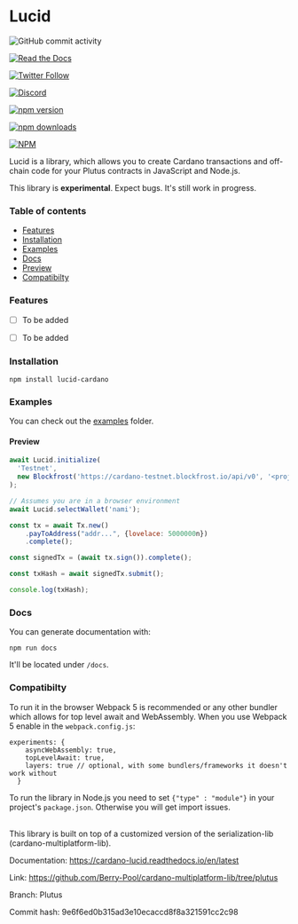 # Lucid


<!-- [![GitHub Release Date](https://img.shields.io/github/release-date/berry-pool/lucid?style=plastic)](https://github.com/Berry-Pool/lucid) -->

![GitHub commit activity](https://img.shields.io/github/commit-activity/m/berry-pool/lucid?style=plastic)

[![Read the Docs](https://img.shields.io/readthedocs/cardano-lucid?style=plastic)](https://berry-pool.github.io/lucid/)

[![Twitter Follow](https://img.shields.io/twitter/follow/berry_ales?style=social)](https://twitter.com/berry_ales)

[![Discord](https://img.shields.io/discord/929963273741295696.svg?style=plastic&label=&logo=discord&logoColor=ffffff&color=7389D8&labelColor=6A7EC2)](https://discord.com/invite/sKqxrPb5fd)

[![npm version](https://img.shields.io/npm/v/lucid-cardano?style=plastic)](https://www.npmjs.com/package/lucid-cardano)

[![npm downloads](https://img.shields.io/npm/dw/lucid-cardano?style=plastic)](https://www.npmjs.com/package/lucid-cardano)
<!-- [![npm peer dependency version](https://img.shields.io/npm/dependency-version/cardano-lsd/peer/gsap?style=plastic)](https://greensock.com/gsap/) -->
[![NPM](https://img.shields.io/npm/l/lucid-cardano?style=plastic)](https://github.com/Berry-Pool/lucid)


Lucid is a library, which allows you to create Cardano transactions and off-chain code for your Plutus contracts in JavaScript and Node.js.

This library is **experimental**. Expect bugs. It's still work in progress.

### Table of contents

- [Features](#features)
- [Installation](#installation)
- [Examples](#examples)
- [Docs](#docs)
- [Preview](#preview)
- [Compatibilty](#compatibilty)

### Features

- [ ] To be added
- [ ] To be added


### Installation
```
npm install lucid-cardano
```
### Examples

You can check out the [examples](./src/examples/) folder.

#### Preview

```js
await Lucid.initialize(
  'Testnet',
  new Blockfrost('https://cardano-testnet.blockfrost.io/api/v0', '<projectId>'),
);

// Assumes you are in a browser environment
await Lucid.selectWallet('nami');

const tx = await Tx.new()
    .payToAddress("addr...", {lovelace: 5000000n})
    .complete();

const signedTx = (await tx.sign()).complete();

const txHash = await signedTx.submit();

console.log(txHash);
```
### Docs

You can generate documentation with:
```
npm run docs
```
It'll be located under `/docs`.

### Compatibilty

To run it in the browser Webpack 5 is recommended or any other bundler which allows for top level await and WebAssembly. When you use Webpack 5 enable in the `webpack.config.js`:
```
experiments: {
    asyncWebAssembly: true,
    topLevelAwait: true,
    layers: true // optional, with some bundlers/frameworks it doesn't work without
  }
```

To run the library in Node.js you need to set `{"type" : "module"}` in your project's `package.json`. Otherwise you will get import issues.

<br />
This library is built on top of a customized version of the serialization-lib (cardano-multiplatform-lib).

Documentation: https://cardano-lucid.readthedocs.io/en/latest

Link: https://github.com/Berry-Pool/cardano-multiplatform-lib/tree/plutus

Branch: Plutus

Commit hash: 9e6f6ed0b315ad3e10ecaccd8f8a321591cc2c98